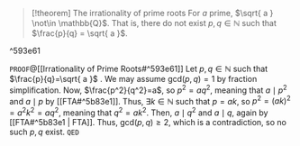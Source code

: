 > [!theorem] The irrationality of prime roots 
>  For $a$ prime, $\sqrt{ a } \not\in \mathbb{Q}$. That is, there do not exist $p,q \in \mathbb{N}$ such that $\frac{p}{q} = \sqrt{ a }$. 

^593e61

`PROOF`@[[Irrationality of Prime Roots#^593e61]]
Let $p,q \in \mathbb{N}$ such that $\frac{p}{q}=\sqrt{ a }$ . We may assume $\text{gcd}(p,q)=1$ by fraction simplification. Now, $\frac{p^2}{q^2}=a$, so ${} p^2 = aq^2$, meaning that ${} a\mid p^2$ and $a \mid p$ by [[FTA#^5b83e1]]. Thus, $\exists k \in \mathbb{N}$ such that ${} p=ak {}$, so $p^2 = (ak)^2 = a^2k^2 = aq^2$, meaning that $q^2 = ak^2$. Then, $a \mid q^2$ and $a \mid q$, again by [[FTA#^5b83e1 | FTA]]. Thus, $\text{gcd}(p,q)\geq 2$, which is a contradiction, so no such $p,q$ exist.
`QED`
